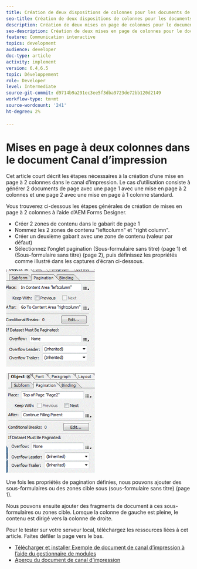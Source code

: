```yaml
---
title: Création de deux dispositions de colonnes pour les documents de canal d’impression
seo-title: Création de deux dispositions de colonnes pour les documents de canal d’impression
description: Création de deux mises en page de colonnes pour le document de canal d’impression
seo-description: Création de deux mises en page de colonnes pour le document de canal d’impression
feature: Communication interactive
topics: development
audience: developer
doc-type: article
activity: implement
version: 6.4,6.5
topic: Développement
role: Developer
level: Intermediate
source-git-commit: d9714b9a291ec3ee5f3dba9723de72bb120d2149
workflow-type: tm+mt
source-wordcount: '241'
ht-degree: 2%

---
```



# Mises en page à deux colonnes dans le document Canal d’impression

Cet article court décrit les étapes nécessaires à la création d’une mise en page à 2 colonnes dans le canal d’impression. Le cas d’utilisation consiste à générer 2 documents de page avec une page 1 avec une mise en page à 2 colonnes et une page 2 avec une mise en page à 1 colonne standard.

Vous trouverez ci-dessous les étapes générales de création de mises en page à 2 colonnes à l’aide d’AEM Forms Designer.

* Créer 2 zones de contenu dans le gabarit de page 1
* Nommez les 2 zones de contenu &quot;leftcolumn&quot; et &quot;right column&quot;.
* Créer un deuxième gabarit avec une zone de contenu (valeur par défaut)
* Sélectionnez l’onglet pagination (Sous-formulaire sans titre) (page 1) et (Sous-formulaire sans titre) (page 2), puis définissez les propriétés comme illustré dans les captures d’écran ci-dessous.

![page1](assets/untitledsubform_paginationproperties.gif)

![page2](assets/untitled_subformpage2.gif)

Une fois les propriétés de pagination définies, nous pouvons ajouter des sous-formulaires ou des zones cible sous (sous-formulaire sans titre) (page 1).

Nous pouvons ensuite ajouter des fragments de document à ces sous-formulaires ou zones cible. Lorsque la colonne de gauche est pleine, le contenu est dirigé vers la colonne de droite.

Pour le tester sur votre serveur local, téléchargez les ressources liées à cet article. Faites défiler la page vers le bas.

* [Télécharger et installer Exemple de document de canal d’impression à l’aide du gestionnaire de modules](assets/print-channel-with-two-column-layout.zip)
* [Aperçu du document de canal d’impression](http://localhost:4502/content/dam/formsanddocuments/2columnlayout/jcr:content?channel=print&amp;mode=preview&amp;dataRef=service%3A%2F%2FFnDTestData&amp;wcmmode=disabled)
